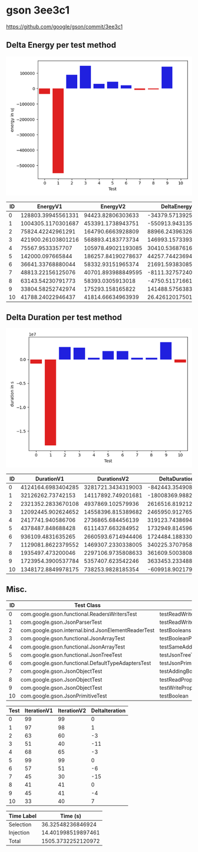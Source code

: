 # gson 3ee3c1


https://github.com/google/gson/commit/3ee3c1



## Delta Energy per test method

![](./gson_delta_energy_0_v.png)


| ID | EnergyV1 | EnergyV2 | DeltaEnergy |
| --- | --- | --- | --- |
| 0 | 128803.39945561331 | 94423.82806303633 | -34379.57139257698 |
| 1 | 1004305.1170301687 | 453391.1738943751 | -550913.9431357936 |
| 2 | 75824.42242961291 | 164790.6663928809 | 88966.24396326799 |
| 3 | 421900.26103801216 | 568893.4183773734 | 146993.1573393612 |
| 4 | 75567.9533357707 | 105978.49021193085 | 30410.536876160157 |
| 5 | 142000.097665844 | 186257.84190278637 | 44257.74423694238 |
| 6 | 36641.33768880044 | 58332.93151965374 | 21691.5938308533 |
| 7 | 48813.22156125076 | 40701.893988849595 | -8111.327572401162 |
| 8 | 63143.54230791773 | 58393.0305913018 | -4750.511716615925 |
| 9 | 33804.58252742974 | 175293.158165822 | 141488.57563839227 |
| 10 | 41788.24022946437 | 41814.66634963939 | 26.426120175019605 |

## Delta Duration per test method

![](./gson_delta_duration_0_v.png)


| ID | DurationV1 | DurationsV2 | DeltaDuration |
| --- | --- | --- | --- |
| 0 | 4124164.6983404285 | 3281721.3434319003 | -842443.3549085283 |
| 1 | 32126262.73742153 | 14117892.749201681 | -18008369.98821985 |
| 2 | 2321352.2833670108 | 4937869.102579936 | 2616516.8192129256 |
| 3 | 12092445.902624652 | 14558396.815389682 | 2465950.91276503 |
| 4 | 2417741.940586706 | 2736865.684456139 | 319123.7438694327 |
| 5 | 4378487.848688428 | 6111437.663284952 | 1732949.8145965235 |
| 6 | 936109.4831635265 | 2660593.6714944406 | 1724484.1883309141 |
| 7 | 1129081.8622379552 | 1469307.2330338005 | 340225.3707958453 |
| 8 | 1935497.473200046 | 2297106.9735808633 | 361609.50038081734 |
| 9 | 1723954.3900537784 | 5357407.623542246 | 3633453.233488468 |
| 10 | 1348172.8849978175 | 738253.9828185354 | -609918.902179282 |

## Misc.

| ID | Test Class | Test Method |
| --- | --- | --- |
| 0 | com.google.gson.functional.ReadersWritersTest | testReadWriteTwoObjects |
| 1 | com.google.gson.JsonParserTest | testReadWriteTwoObjects |
| 2 | com.google.gson.internal.bind.JsonElementReaderTest | testBooleans |
| 3 | com.google.gson.functional.JsonArrayTest | testBooleanPrimitiveAddition |
| 4 | com.google.gson.functional.JsonArrayTest | testSameAddition |
| 5 | com.google.gson.functional.JsonTreeTest | testJsonTreeToString |
| 6 | com.google.gson.functional.DefaultTypeAdaptersTest | testJsonPrimitiveSerialization |
| 7 | com.google.gson.JsonObjectTest | testAddingBooleanProperties |
| 8 | com.google.gson.JsonObjectTest | testReadPropertyWithEmptyStringName |
| 9 | com.google.gson.JsonObjectTest | testWritePropertyWithEmptyStringName |
| 10 | com.google.gson.JsonPrimitiveTest | testBoolean |




| Test | IterationV1 | IterationV2 | DeltaIteration |
| --- | --- | --- | --- |
| 0 | 99 | 99 | 0 |
| 1 | 97 | 98 | 1 |
| 2 | 63 | 60 | -3 |
| 3 | 51 | 40 | -11 |
| 4 | 68 | 65 | -3 |
| 5 | 99 | 99 | 0 |
| 6 | 57 | 51 | -6 |
| 7 | 45 | 30 | -15 |
| 8 | 41 | 41 | 0 |
| 9 | 45 | 41 | -4 |
| 10 | 33 | 40 | 7 |



| Time Label | Time (s) |
| --- | --- |
| Selection | 36.32548236846924 |
| Injection | 14.401998519897461 |
| Total | 1505.3732252120972 |


